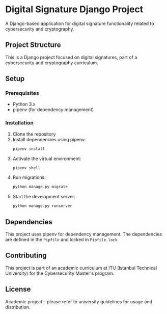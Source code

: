# Digital Signature Django Project

A Django-based application for digital signature functionality related to cybersecurity and cryptography.

## Project Structure

This is a Django project focused on digital signatures, part of a cybersecurity and cryptography curriculum.

## Setup

### Prerequisites

- Python 3.x
- pipenv (for dependency management)

### Installation

1. Clone the repository
2. Install dependencies using pipenv:
   ```bash
   pipenv install
   ```
3. Activate the virtual environment:
   ```bash
   pipenv shell
   ```
4. Run migrations:
   ```bash
   python manage.py migrate
   ```
5. Start the development server:
   ```bash
   python manage.py runserver
   ```

## Dependencies

This project uses pipenv for dependency management. The dependencies are defined in the `Pipfile` and locked in `Pipfile.lock`.

## Contributing

This project is part of an academic curriculum at ITU (Istanbul Technical University) for the Cybersecurity Master's program.

## License

Academic project - please refer to university guidelines for usage and distribution.
